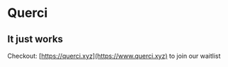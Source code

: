 # Querci
## It just works

Checkout: [https://querci.xyz](https://www.querci.xyz) to join our waitlist
